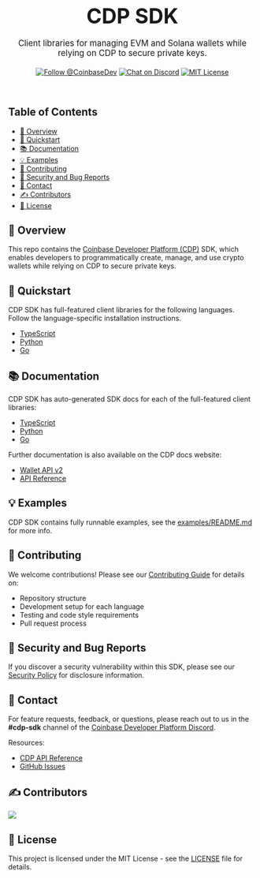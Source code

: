 <div align="center">
  <h1 style="font-size: 3em; margin-bottom: 20px;">
    CDP SDK
  </h1>

  <p style="font-size: 1.2em; max-width: 600px; margin: 0 auto 20px;">
    Client libraries for managing EVM and Solana wallets while relying on CDP to secure private keys.
  </p>

[![Follow @CoinbaseDev](https://img.shields.io/twitter/follow/CoinbaseDev.svg?style=social)](https://x.com/CoinbaseDev)
[![Chat on Discord](https://img.shields.io/badge/Chat%20on-Discord-5865F2?style=flat-square&logo=discord&logoColor=white)](https://discord.gg/invite/cdp)
[![MIT License](https://img.shields.io/badge/license-MIT-0052FF?style=flat-square)](https://github.com/coinbase/cdp-sdk/blob/main/LICENSE.md)

</div>

<br />

## Table of Contents

- [📖 Overview](#-overview)
- [🚀 Quickstart](#-quickstart)
- [📚 Documentation](#-documentation)
- [💡 Examples](#-examples)
- [🤝 Contributing](#-contributing)
- [🚨 Security and Bug Reports](#-security-and-bug-reports)
- [📧 Contact](#-contact)
- [✍️ Contributors](#-contributors)
- [📝 License](#-license)

## 📖 Overview

This repo contains the [Coinbase Developer Platform (CDP)](https://docs.cdp.coinbase.com/) SDK, which enables developers to programmatically create, manage, and use crypto wallets while relying on CDP to secure private keys.

## 🚀 Quickstart

CDP SDK has full-featured client libraries for the following languages. Follow the language-specific installation instructions.

- [TypeScript](./typescript)
- [Python](./python)
- [Go](./go)

## 📚 Documentation

CDP SDK has auto-generated SDK docs for each of the full-featured client libraries:

- [TypeScript](https://coinbase.github.io/cdp-sdk/typescript)
- [Python](https://coinbase.github.io/cdp-sdk/python)
- [Go](https://coinbase.github.io/cdp-sdk/go)

Further documentation is also available on the CDP docs website:

- [Wallet API v2](https://docs.cdp.coinbase.com/wallet-api-v2/docs/welcome)
- [API Reference](https://docs.cdp.coinbase.com/api-v2/docs/welcome)

## 💡 Examples

CDP SDK contains fully runnable examples, see the [examples/README.md](./examples/README.md) for more info.

## 🤝 Contributing

We welcome contributions! Please see our [Contributing Guide](CONTRIBUTING.md) for details on:

- Repository structure
- Development setup for each language
- Testing and code style requirements
- Pull request process

## 🚨 Security and Bug Reports

If you discover a security vulnerability within this SDK, please see our [Security Policy](SECURITY.md) for disclosure information.

## 📧 Contact

For feature requests, feedback, or questions, please reach out to us in the
**#cdp-sdk** channel of the [Coinbase Developer Platform Discord](https://discord.com/invite/cdp).

Resources:

- [CDP API Reference](https://docs.cdp.coinbase.com/api-v2/docs/welcome)
- [GitHub Issues](https://github.com/coinbase/cdp-sdk/issues)

## ✍ Contributors

<a href="https://github.com/coinbase/cdp-sdk/graphs/contributors">
  <img src="https://contrib.rocks/image?repo=coinbase/cdp-sdk" />
</a>

## 📝 License

This project is licensed under the MIT License - see the [LICENSE](LICENSE.md) file for details.
